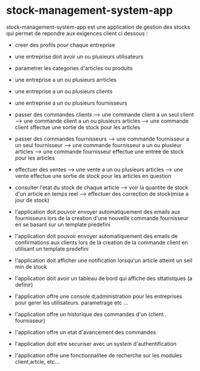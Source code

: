 # stock-management-system-app
stock-management-system-app est une application de gestion des stocks qui permet de repondre aux exigences client ci dessous :

  - creer des profils pour chaque entreprise
  - une entreprise doit avoir un ou plusieurs utilisateurs
  - parametrer les categories d'articles ou produits
  - une entreprise a un ou plusieurs arrticles
  - une entreprise a un ou plusieurs clients
  - une entreprise a un ou plusieurs fournisseurs

  - passer des commandes clients
      --> une commande client a un seul client
      --> une commande client a un ou plusieurs articles
      --> une commande client sffectue une sortie de stock pour les articles 
    
  - passer des commandes fournisseurs
     --> une commande fournisseur a un seul fournisseur
     --> une commande fournisseur a un ou plusieur articles
     --> une commande fournisseur effectue une entree de stock pour les articles

  - effectuer des ventes
     --> une vente a un ou plusieurs articles
     --> une vente effectue une sortie de stock pour les articles en question

  - consulter l'etat du stock de chaque article
     --> voir la quantite de stock d'un article en temps reel
     --> effectuer des correction de stock(mise a jour de stock)

  - l'application doit pouvoir envoyer automatiquement des emails aux fournisseurs lors de la creation d'une nouvelle commande fournisseur en se basant sur un template predefini
    
  - l'application doit pouvoir envoyer automatiquement des emails de confirmations aux clients lors de la creation de la commande client en utilisant un template predefini
    
  - l'application doit afficher une notification lorsqu'un article atteint un seil min de stock
    
  - l'application doit avoir un tableau de bord qui affiche des sttatistques (a definir)
    
  - l'application offre une console d;administration pour les entreprises pour gerer les utilisateurs. parametrage etc ...
    
  - l'application offre un historique des commandes d'un (client . fournisseur)
    
  - l'application offre un etat d'avancement des commandes
    
  - l'application doit etre securiser avec un system d'authentification
  - l'application offre une fonctionnalitee de recherche sur les modules client,artcle, etc...
     
